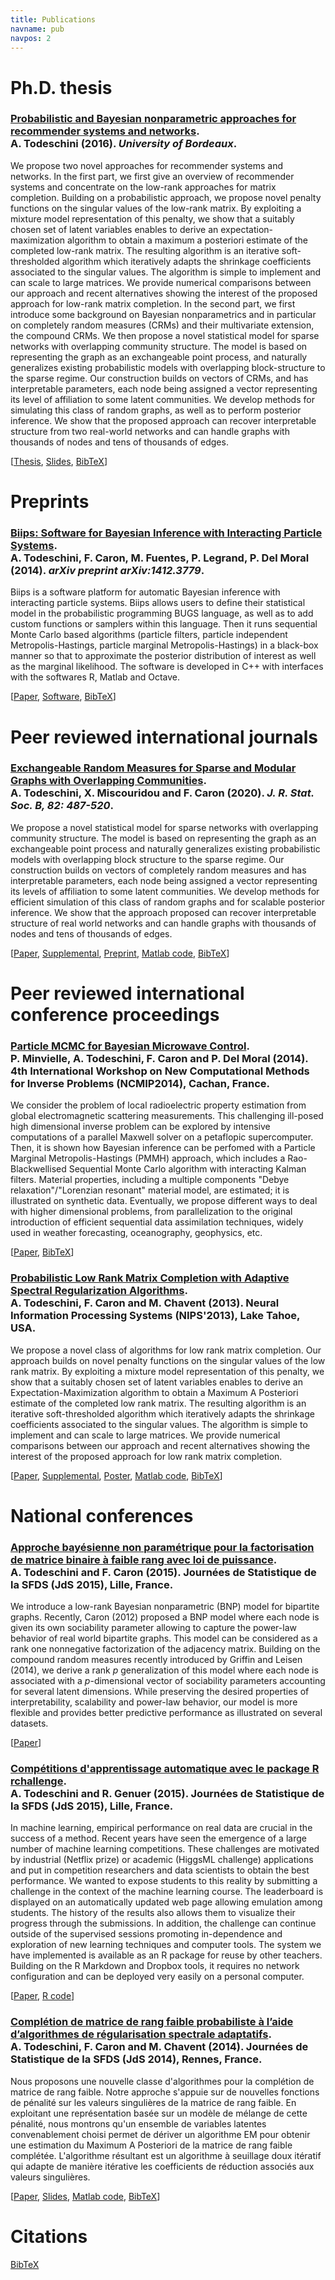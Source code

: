 ```yaml
---
title: Publications
navname: pub
navpos: 2
---
```


# Ph.D. thesis

### [Probabilistic and Bayesian nonparametric approaches for recommender systems and networks](https://tel.archives-ouvertes.fr/tel-01583045). </br> A. Todeschini (2016). _University of Bordeaux_.
We propose two novel approaches for recommender systems and networks. In the first part, we first give an overview of recommender systems and concentrate on the low-rank approaches for matrix completion. Building on a probabilistic approach, we propose novel penalty functions on the singular values of the low-rank matrix. By exploiting a mixture model representation of this penalty, we show that a suitably chosen set of latent variables enables to derive an expectation-maximization algorithm to obtain a maximum a posteriori estimate of the completed low-rank matrix. The resulting algorithm is an iterative soft-thresholded algorithm which iteratively adapts the shrinkage coefficients associated to the singular values. The algorithm is simple to implement and can scale to large matrices. We provide numerical comparisons between our approach and recent alternatives showing the interest of the proposed approach for low-rank matrix completion. In the second part, we first introduce some background on Bayesian nonparametrics and in particular on completely random measures (CRMs) and their multivariate extension, the compound CRMs. We then propose a novel statistical model for sparse networks with overlapping community structure. The model is based on representing the graph as an exchangeable point process, and naturally generalizes existing probabilistic models with overlapping block-structure to the sparse regime. Our construction builds on vectors of CRMs, and has interpretable parameters, each node being assigned a vector representing its level of affiliation to some latent communities. We develop methods for simulating this class of random graphs, as well as to perform posterior inference. We show that the proposed approach can recover interpretable structure from two real-world networks and can handle graphs with thousands of nodes and tens of thousands of edges. 

[[Thesis](https://www.dropbox.com/s/jn46sxx5thblti3/thesis_v3.pdf?dl=1), [Slides](https://www.dropbox.com/s/l4dhu50pql0vluj/thesis_pres.pdf?dl=1), [BibTeX](cite.html)]

# Preprints

### [Biips: Software for Bayesian Inference with Interacting Particle Systems](http://arxiv.org/abs/1412.3779). </br> A. Todeschini, F. Caron, M. Fuentes, P. Legrand, P. Del Moral (2014). _arXiv preprint arXiv:1412.3779_.
Biips is a software platform for automatic Bayesian inference with interacting particle systems. Biips allows users to define their statistical model in the probabilistic programming BUGS language, as well as to add custom functions or samplers within this language. Then it runs sequential Monte Carlo based algorithms (particle filters, particle independent Metropolis-Hastings, particle marginal Metropolis-Hastings) in a black-box manner so that to approximate the posterior distribution of interest as well as the marginal likelihood. The software is developed in C++ with interfaces with the softwares R, Matlab and Octave. 

[[Paper](http://arxiv.org/pdf/1412.3779v1), [Software](https://biips.github.io/), [BibTeX](cite.html)]

# Peer reviewed international journals

### [Exchangeable Random Measures for Sparse and Modular Graphs with Overlapping Communities](https://rss.onlinelibrary.wiley.com/doi/abs/10.1111/rssb.12363). </br> A. Todeschini, X. Miscouridou and F. Caron (2020). _J. R. Stat. Soc. B, 82: 487-520_. 
We propose a novel statistical model for sparse networks with overlapping community structure. The model is based on representing the graph as an exchangeable point process and naturally generalizes existing probabilistic models with overlapping block structure to the sparse regime. Our construction builds on vectors of completely random measures and has interpretable parameters, each node being assigned a vector representing its levels of affiliation to some latent communities. We develop methods for efficient simulation of this class of random graphs and for scalable posterior inference. We show that the approach proposed can recover interpretable structure of real world networks and can handle graphs with thousands of nodes and tens of thousands of edges.

[[Paper](https://rss.onlinelibrary.wiley.com/doi/epdf/10.1111/rssb.12363), [Supplemental](https://rss.onlinelibrary.wiley.com/action/downloadSupplement?doi=10.1111%2Frssb.12363&file=rssb12363-sup-0001-Supinfo.pdf), [Preprint](http://arxiv.org/pdf/1602.02114v1.pdf), [Matlab code](https://github.com/OxCSML-BayesNP/SNetOC), [BibTeX](cite.html)]

# Peer reviewed international conference proceedings

### [Particle MCMC for Bayesian Microwave Control](http://iopscience.iop.org/1742-6596/542/1/012007). </br> P. Minvielle, A. Todeschini, F. Caron and P. Del Moral (2014). **4th International Workshop on New Computational Methods for Inverse Problems (NCMIP2014)**, Cachan, France.
We consider the problem of local radioelectric property estimation from global electromagnetic scattering measurements. This challenging ill-posed high dimensional inverse problem can be explored by intensive computations of a parallel Maxwell solver on a petaflopic supercomputer. Then, it is shown how Bayesian inference can be perfomed with a Particle Marginal Metropolis-Hastings (PMMH) approach, which includes a Rao-Blackwellised Sequential Monte Carlo algorithm with interacting Kalman filters. Material properties, including a multiple components "Debye relaxation"/"Lorenzian resonant" material model, are estimated; it is illustrated on synthetic data. Eventually, we propose different ways to deal with higher dimensional problems, from parallelization to the original introduction of efficient sequential data assimilation techniques, widely used in weather forecasting, oceanography, geophysics, etc.

[[Paper](http://iopscience.iop.org/1742-6596/542/1/012007/pdf/1742-6596_542_1_012007.pdf), [BibTeX](cite.html)]

### [Probabilistic Low Rank Matrix Completion with Adaptive Spectral Regularization Algorithms](http://papers.nips.cc/paper/5005-probabilistic-low-rank-matrix-completion-with-adaptive-spectral-regularization-algorithms). </br> A. Todeschini, F. Caron and M. Chavent (2013). **Neural Information Processing Systems (NIPS'2013)**, Lake Tahoe, USA.
We propose a novel class of algorithms for low rank matrix completion. Our approach builds on novel penalty functions on the singular values of the low rank matrix. By exploiting a mixture model representation of this penalty, we show that a suitably chosen set of latent variables enables to derive an Expectation-Maximization algorithm to obtain a Maximum A Posteriori estimate of the completed low rank matrix. The resulting algorithm is an iterative soft-thresholded algorithm which iteratively adapts the shrinkage coefficients associated to the singular values. The algorithm is simple to implement and can scale to large matrices. We provide numerical comparisons between our approach and recent alternatives showing the interest of the proposed approach for low rank matrix completion.

[[Paper](http://papers.nips.cc/paper/5005-probabilistic-low-rank-matrix-completion-with-adaptive-spectral-regularization-algorithms.pdf), [Supplemental](/doc/TodeschiniCaronChavent_NIPS2013_supp.pdf), [Poster](/doc/TodeschiniCaronChavent_NIPS2013_poster.pdf), [Matlab code](hasi.html), [BibTeX](cite.html)]

# National conferences

### [Approche bayésienne non paramétrique pour la factorisation de matrice binaire à faible rang avec loi de puissance](http://jds2015.sfds.asso.fr/prog/showabstract.php?id=209). </br> A. Todeschini and F. Caron (2015). **Journées de Statistique de la SFDS (JdS 2015)**, Lille, France. 
We introduce a low-rank Bayesian nonparametric (BNP) model for bipartite graphs. Recently, Caron (2012) proposed a BNP model where each node is given its own sociability parameter allowing to capture the power-law behavior of real world bipartite graphs. This model can be considered as a rank one nonnegative factorization of the adjacency matrix. Building on the compound random measures recently introduced by Griffin and Leisen (2014), we derive a rank *p* generalization of this model where each node is associated with a *p*-dimensional vector of sociability parameters accounting for several latent dimensions. While preserving the desired properties of interpretability, scalability and power-law behavior, our model is more flexible and provides better predictive performance as illustrated on several datasets.

[[Paper](http://papersjds15.sfds.asso.fr/submission_209.pdf)]

### [Compétitions d'apprentissage automatique avec le package R rchallenge](http://jds2015.sfds.asso.fr/prog/showabstract.php?id=211). </br> A. Todeschini and R. Genuer (2015). **Journées de Statistique de la SFDS (JdS 2015)**, Lille, France.
In machine learning, empirical performance on real data are crucial in the success of a method. Recent years have seen the emergence of a large number of machine learning competitions. These challenges are motivated by industrial (Netflix prize) or academic (HiggsML challenge) applications and put in competition researchers and data scientists to obtain the best performance. We wanted to expose students to this reality by submitting a challenge in the context of the machine learning course. The leaderboard is displayed on an automatically updated web page allowing emulation among students. The history of the results also allows them to visualize their progress through the submissions. In addition, the challenge can continue outside of the supervised sessions promoting in-dependence and exploration of new learning techniques and computer tools. The system we have implemented is available as an R package for reuse by other teachers. Building on the R Markdown and Dropbox tools, it requires no network configuration and can be deployed very easily on a personal computer.

[[Paper](http://papersjds15.sfds.asso.fr/submission_211.pdf), [R code](http://adrtod.github.io/rchallenge/)]

### [Complétion de matrice de rang faible probabiliste à l’aide d’algorithmes de régularisation spectrale adaptatifs](http://jds2014.sfds.asso.fr/prog/showabstract.php?id=235). </br> A. Todeschini, F. Caron and M. Chavent (2014). **Journées de Statistique de la SFDS (JdS 2014)**, Rennes, France. 
Nous proposons une nouvelle classe d'algorithmes pour la complétion de matrice de rang faible. Notre approche s'appuie sur de nouvelles fonctions de pénalité sur les valeurs singulières de la matrice de rang faible. En exploitant une représentation basée sur un modèle de mélange de cette pénalité, nous montrons qu'un ensemble de variables latentes convenablement choisi permet de dériver un algorithme EM pour obtenir une estimation du Maximum A Posteriori de la matrice de rang faible complétée. L'algorithme résultant est un algorithme à seuillage doux itératif qui adapte de manière itérative les coefficients de réduction associés aux valeurs singulières.

[[Paper](http://papersjds14.sfds.asso.fr/submission_235.pdf), [Slides](/doc/TodeschiniCaronChavent_jds2014_slides.pdf), [Matlab code](hasi.html), [BibTeX](cite.html)]


# Citations

[<i class="ai ai-google-scholar-square fs-120"></i>](https://scholar.google.fr/citations?user=ivSX6d3wzKIC&hl=en)
[BibTeX](cite.html)
